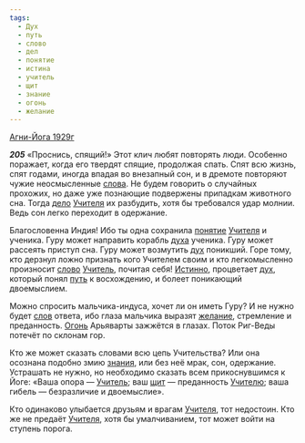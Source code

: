 ```yaml
---
tags:
  - Дух
  - путь
  - слово
  - дел
  - понятие
  - истина
  - учитель
  - щит
  - знание
  - огонь
  - желание
---
```


[Агни-Йога 1929г](/agni/1929)

___205___
«Проснись, спящий!» Этот клич любят повторять люди. Особенно поражает, когда его твердят спящие, продолжая спать. Спят всю жизнь, спят годами, иногда впадая во внезапный сон, и в дремоте повторяют чужие неосмысленные [слова](/tag/#[слово](/tag/#слово)). Не будем говорить о случайных прохожих, но даже уже познающие подвержены припадкам животного сна. Тогда [дело](/tag/#дел) [Учителя](/tag/#учитель) их разбудить, хотя бы требовался удар молнии. Ведь сон легко переходит в одержание.   

Благословенна Индия! Ибо ты одна сохранила [понятие](/tag/#понятие) [Учителя](/tag/#учитель) и ученика. Гуру может направить корабль [духа](/tag/#Дух) ученика. Гуру может рассеять приступ сна. Гуру может возмутить [дух](/tag/#Дух) поникший. Горе тому, кто дерзнул ложно признать кого Учителем своим и кто легкомысленно произносит [слово](/tag/#слово) [Учитель](/tag/#учитель), почитая себя! [Истинно](/tag/#истина), процветает [дух](/tag/#Дух), который понял [путь](/tag/#путь) к восхождению, и болеет поникающий двоемыслием.   

Можно спросить мальчика-индуса, хочет ли он иметь Гуру? И не нужно будет [слов](/tag/#[слово](/tag/#слово)) ответа, ибо глаза мальчика выразят [желание](/tag/#желание), стремление и преданность. [Огонь](/tag/#огонь) Арьяварты зажжётся в глазах. Поток Риг-Веды потечёт по склонам гор.   

Кто же может сказать словами всю цепь Учительства? Или она осознана подобно змию [знания](/tag/#знание), или без неё мрак, сон, одержание. Устрашать не нужно, но необходимо сказать всем прикоснувшимся к Йоге: «Ваша опора — [Учитель](/tag/#учитель); ваш [щит](/tag/#щит) — преданность [Учителю](/tag/#учитель); ваша гибель — безразличие и двоемыслие».   

Кто одинаково улыбается друзьям и врагам [Учителя](/tag/#учитель), тот недостоин. Кто же не предаёт [Учителя](/tag/#учитель), хотя бы умалчиванием, тот может войти на ступень порога.